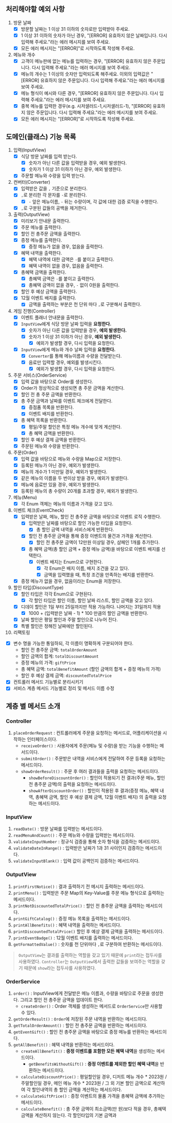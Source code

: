## 처리해야할 예외 사항

1. 방문 날짜
    - [x] 방문할 날짜는 1 이상 31 이하의 숫자로만 입력받아 주세요.
    - [x] 1 이상 31 이하의 숫자가 아닌 경우, "[ERROR] 유효하지 않은 날짜입니다. 다시 입력해 주세요."라는 에러 메시지를 보여 주세요.
    - [x] 모든 에러 메시지는 "[ERROR]"로 시작하도록 작성해 주세요.
2. 메뉴와 개수
    - [x] 고객이 메뉴판에 없는 메뉴를 입력하는 경우, "[ERROR] 유효하지 않은 주문입니다. 다시 입력해 주세요."라는 에러 메시지를 보여 주세요.
    - [x] 메뉴의 개수는 1 이상의 숫자만 입력되도록 해주세요. 이외의 입력값은 "[ERROR] 유효하지 않은 주문입니다. 다시 입력해 주세요."라는 에러 메시지를 보여 주세요.
    - [x] 메뉴 형식이 예시와 다른 경우, "[ERROR] 유효하지 않은 주문입니다. 다시 입력해 주세요."라는 에러 메시지를 보여 주세요.
    - [x] 중복 메뉴를 입력한 경우(e.g. 시저샐러드-1,시저샐러드-1), "[ERROR] 유효하지 않은 주문입니다. 다시 입력해 주세요."라는 에러 메시지를 보여 주세요.
    - [x] 모든 에러 메시지는 "[ERROR]"로 시작하도록 작성해 주세요.

## 도메인(클래스) 기능 목록

1. 입력(InputView)
    - [x] 식당 방문 날짜를 입력 받는다.
        - [x] 숫자가 아닌 다른 값을 입력받을 경우, 예외 발생한다.
        - [x] 숫자가 1 이상 31 이하가 아닌 경우, 예외 발생한다.
    - [x] 주문할 메뉴와 수량을 입력 받는다.
2. 컨버터(Converter)
    - [x] 입력받은 값을 `,` 기준으로 분리한다.
    - [x] `,`로 분리한 각 문자를 `-`로 분리한다.
      - [x] `-` 앞은 메뉴이름, `-` 뒤는 수량이며, 각 값에 대한 검증 로직을 수행한다.
    - [x] `,`로 구분된 값들의 공백을 제거한다.
3. 출력(OutputView)
    - [x] 미리보기 안내문 출력한다.
    - [x] 주문 메뉴를 출력한다.
    - [x] 할인 전 총주문 금액을 출력한다.
    - [x] 증정 메뉴를 출력한다.
        - [x] 증정 메뉴가 없을 경우, 없음을 출력한다.
    - [x] 혜택 내역을 출력한다.
        - [x] 혜택 내역에 대한 금액은 `-`를 붙이고 출력한다.
        - [x] 혜택 내역이 없을 경우, 없음을 출력한다.
    - [x] 총혜택 금액을 출력한다.
        - [x] 총혜택 금액은 `-`를 붙이고 출력한다.
        - [x] 총혜택 금액이 없을 경우, `-` 없이 0원을 출력한다.
    - [x] 할인 후 예상 금액을 출력한다.
    - [x] 12월 이벤트 배지를 출력한다.
        - [x] 금액을 출력하는 부분은 천 단위 마다 `,`로 구분해서 출력한다.
4. 게임 진행(Controller)
    - [x] 이벤트 플래너 안내문을 출력한다.
    - [x] `InputView`에게 식당 방문 날짜 입력을 **요청한다.**
        - [x] 숫자가 아닌 다른 값을 입력받을 경우, **예외 발생한다.**
        - [x] 숫자가 1 이상 31 이하가 아닌 경우, **예외 발생한다.**
            - [x] 예외가 발생할 경우, 다시 입력을 요청한다.
    - [x] `InputView`에게 메뉴와 개수 날짜 입력을 **요청한다.**
        - [x] `Converter`를 통해 메뉴이름과 수량을 전달받는다.
        - [x] 음료만 입력할 경우, 예외를 발생시킨다.
            - [x] 예외가 발생할 경우, 다시 입력을 요청한다.
5. 주문 서비스(OrderService)
    - [x] 입력 값을 바탕으로 Order를 생성한다.
    - [x] Order가 정상적으로 생성되면 총 주문 금액을 계산한다.
    - [x] 할인 전 총 주문 금액을 반환한다.
    - [x] 총 주문 금액과 날짜를 이벤트 체크에게 전달한다.
        - [x] 증점품 목록을 반환한다.
        - [x] 이벤트 배지를 반환한다.
    - [x] 총 혜택 목록을 반환한다.
        - [x] 평일/주말 할인은 특정 메뉴 개수에 맞게 계산한다.
        - [x] 총 혜택 금액을 반환한다.
    - [x] 할인 후 예상 결제 금액을 반환한다.
    - [x] 주문된 메뉴와 수량을 반환한다.
6. 주문(Order)
    - [x] 입력 값을 바탕으로 메뉴와 수량을 Map으로 저장한다.
    - [x] 등록된 메뉴가 아닌 경우, 예외가 발생한다.
    - [x] 메뉴의 개수가 1 미만일 경우, 예외가 발생한다.
    - [x] 같은 메뉴의 이름을 두 번이상 받을 경우, 예외가 발생한다.
    - [x] 메뉴에 음료만 있을 경우, 예외가 발생한다.
    - [x] 등록된 메뉴의 총 수량이 20개를 초과할 경우, 예외가 발생한다.
7. 메뉴(Menu)
    - [x] 각 Enum 객체는 메뉴의 이름과 가격을 갖고 있다.
8. 이벤트 체크(EventCheck)
    - [x] 입력받은 날짜, 메뉴, 할인 전 총주문 금액을 바탕으로 이벤트 로직 수행한다.
        - [x] 입력받은 날짜를 바탕으로 할인 가능한 타입을 요청한다.
            - [x] 총 할인 금액 내역을 서비스에게 반환한다.
        - [x] 할인 전 총주문 금액을 통해 증정 이벤트의 물건과 가격을 계산한다.
            - [x] 할인 전 총주문 금액이 12만원 이상일 경우, 샴페인 1개를 추가한다.
        - [x] 총 혜택 금액(총 할인 금액 + 증정 메뉴 금액)을 바탕으로 이벤트 배지를 선택한다.
            - [x] 이벤트 배지는 Enum으로 구현한다.
                - [x] 각 Enum은 배지 이름, 배지 조건을 갖고 있다.
                - [x] 금액을 입력했을 때, 특정 조건을 만족하는 배지를 반환한다.
    - [x] 증정 메뉴가 없을 경우, 없음이라는 Enum을 저장한다.
9. 할인 타입(DiscountType)
    - [x] 할인 타입은 각각 Enum으로 구현된다.
        - [x] 각 할인 타입은 할인 이름, 할인 날짜 리스트, 할인 금액을 갖고 있다.
    - [x] 디데이 할인은 1일 부터 25일까지만 적용 가능하다. 나머지는 31일까지 적용
        - [x] 1000 + (입력받은 날짜 - 1) * 100 만큼의 할인 금액을 반환한다.
    - [x] 날짜 할인은 평일 할인과 주말 할인으로 나누어 진다.
    - [x] 특별 할인은 정해진 날짜에만 할인된다.
10. 리팩토링
- [x] 변수 명을 가능한 통일하되, 각 이름이 명확하게 구분되어야 한다.
    - 할인 전 총주문 금액: `totalOrderAmount`
    - 할인 금액의 합계: `totalDiscountAmount`
    - 증정 메뉴의 가격: `giftPrice`
    - 총 혜택 금액: `totalBenefitAmount` (할인 금액의 합계 + 증정 메뉴의 가격)
    - 할인 후 예상 결제 금액: `discountedTotalPrice`
- [x] 컨트롤러 메서드 기능별로 분리시키기
- [x] 서비스 계층 메서드 기능별로 정리 및 메서드 이름 수정

## 계층 별 메서드 소개
### Controller
1. `placeOrderRequest` : 컨트롤러에게 주문을 요청하는 메서드로, 어플리케이션을 시작하는 인터페이스이다.
   - `receiveOrder()` : 사용자에게 주문(메뉴 및 수량)을 받는 기능을 수행하는 메서드이다.
   - `submitOrder()` : 주문받은 내역을 서비스에게 전달하여 주문 등록을 요청하는 메서드이다.
   - `showOrderResult()` : 주문 후 여러 결과들을 출력을 요청하는 메서드이다.
     - `showBeforeDiscountOrder()` : 할인이 적용되기 전 결과(주문 메뉴, 할인 전 총주문 금액)의 출력을 요청하는 메서드이다.
     - `showAfterDiscountOrder()` : 할인이 적용된 후 결과(증정 메뉴, 혜택 내역, 총혜택 금액, 할인 후 예상 결제 금액, 12월 이벤트 배지)
     의 출력을 요청하는 메서드이다.
### InputView
1. `readDate()` : 방문 날짜를 입력받는 메서드이다.
2. `readMenuAndCount()` : 주문 메뉴와 수량을 입력받는 메서드이다.
3. `validateInputNumber` : 정규식 검증을 통해 숫자 형식을 검증하는 메서드이다.
4. `validateDateInRange()` : 입력받은 날짜가 1과 31 사이인지 검증하는 메서드이다.
5. `validateInputBlank()` : 입력 값이 공백인지 검증하는 메서드이다.
### OutputView
1. `printFirstNotice()` : 결과 출력하기 전 메시지 출력하는 메서드이다.
2. `printMenu()` : 입력받은 주문 Map의 Key-Value를 주문 메뉴 형식으로 출력하는 메서드이다.
3. `printNotDiscountedTotalPrice()` : 할인 전 총주문 금액을 출력하는 메서드이다.
4. `printGiftCatalog()` : 증정 메뉴 목록을 출력하는 메서드이다.
5. `printAllBenefits()` : 혜택 내역을 출력하는 메서드이다.
6. `printDiscountedTotalPrice()` 할인 후 예상 결제 금액을 출력하는 메서드이다.
7. `printEventBadge()` : 12월 이벤트 배지를 출력하는 메서드이다.
8. `getFormattedValue()` : 숫자를 천 단위마다 `,`로 구분하여 반환하는 메서드이다.
> `OutputView`는 결과를 출력하는 역할을 갖고 있기 때문에 `print`라는 접두사를 사용하였다. `Controller`는
> `OutputView`에서 출력한 값들을 보여주는 역할을 갖기 때문에 `show`라는 접두사를 사용하였다.
### OrderService
1. `order()` : InputView에게 전달받은 메뉴 이름과, 수량을 바탕으로 주문을 생성한다. 그리고 할인 전 총주문 금액을 업데이트 한다.
   - `createOrder()` : Order 객체를 생성하는 메서드로 `OrderService`만 사용할 수 있다.
2. `getOrderResult()` : `Order`에 저장된 주문 내역을 반환하는 메서드이다.
3. `getTotalOrderAmount()` : 할인 전 총주문 금액을 반환하는 메서드이다.
4. `getEventGift()` : 할인 전 총주문 금액을 바탕으로 증정 메뉴를 반환하는 메서드이다.
5. `getAllBenefit()` : 혜택 내역을 반환하는 메서드이다.
   - `createAllBenefit()` : **증정 이벤트를 포함한 모든 혜택 내역**을 생성하는 메서드이다.
     - `getBenefitsWithoutGift()` : **증정 이벤트를 제외한 할인 혜택 내역**을 반환하는 메서드이다.
   - `calculateDiscountPrice()` : 평일할인일 경우, 디저트 메뉴 개수 * 2023원 / 주말할인일 경우, 메인 메뉴 개수 * 2023원 / 
   그 외 기본 할인 금액으로 계산하여 각 할인내역의 총 할인 금액을 계산하는 메서드이다.
   - `calculateGiftPrice()` : 증정 이벤트의 물품 가격을 총혜택 금액에 추가하는 메서드이다.
   - `calculateBenefit()` : 총 주문 금액이 최소금액(만 원)보다 적을 경우, 총혜택 금액을 계산하지 않는다. 각 할인타입의 기본 금액과
   
